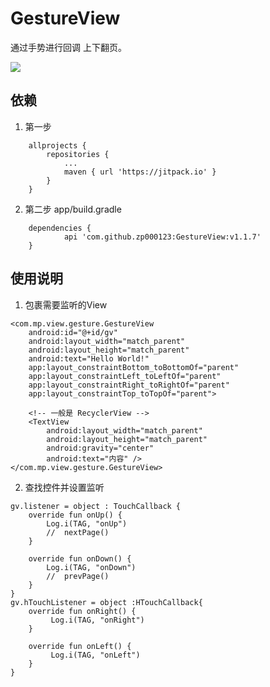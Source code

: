 
# GestureView
通过手势进行回调 上下翻页。

[![](https://jitpack.io/v/zp000123/GestureView.svg)](https://jitpack.io/#zp000123/GestureView)

## 依赖
1. 第一步
```
	allprojects {
		repositories {
			...
			maven { url 'https://jitpack.io' }
		}
	}
```
2. 第二步 app/build.gradle
```
	dependencies {
	        api 'com.github.zp000123:GestureView:v1.1.7'
	}
```


## 使用说明
1. 包裹需要监听的View

```
<com.mp.view.gesture.GestureView
    android:id="@+id/gv"
    android:layout_width="match_parent"
    android:layout_height="match_parent"
    android:text="Hello World!"
    app:layout_constraintBottom_toBottomOf="parent"
    app:layout_constraintLeft_toLeftOf="parent"
    app:layout_constraintRight_toRightOf="parent"
    app:layout_constraintTop_toTopOf="parent">

    <!-- 一般是 RecyclerView -->
    <TextView
        android:layout_width="match_parent"
        android:layout_height="match_parent"
        android:gravity="center"
        android:text="内容" />
</com.mp.view.gesture.GestureView>

```



2. 查找控件并设置监听

```
gv.listener = object : TouchCallback {
    override fun onUp() {
        Log.i(TAG, "onUp")
        //  nextPage()
    }

    override fun onDown() {
        Log.i(TAG, "onDown")
        //  prevPage()
    }
}
gv.hTouchListener = object :HTouchCallback{
    override fun onRight() {
         Log.i(TAG, "onRight")
    }

    override fun onLeft() {
         Log.i(TAG, "onLeft")
    }
}
```
